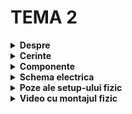 # TEMA 2

<details>
  <summary> <b> Despre </b> </summary>

  ## Descrierea temei:
  - Aceasta tema simuleaza un joc inspirat de TypeRacer, cu un LED RGB ca indicator de stare si doua butoane: Start/Stop si Dificultate.
  - LED-ul RGB indica starea jocului: in repaus este alb, in numaratoarea inversa de la start clipeste timp de 3 secunde
  - In timpul jocului devine verde pentru tastare corecta si rosu pentru greseli
  - Butonul Start/Stop initiaza sau opreste runda
  - Butonul de dificultate schimba viteza cuvintelor intre Easy, Medium si Hard, afisand mesajul corespunzator in terminal.
  - Runda dureaza 30 de secunde, timp in care jucatorul trebuie sa tasteze corect cuvintele afisate.
  - La final, scorul cu numarul de cuvinte scrise corect este afisat in terminal
 
##
</details>



<details>
  <summary><b>Cerinte</b></summary>

  ## 1. Detalii tehnice:
  - LED RGB - Indicator de stare:
    - In starea de repaus, LED-ul va avea culoarea alba.
    - La apasarea butonului de start, LED-ul va clipi timp de 3 secunde, indicand o numaratoare inversa pana la inceperea rundei.
    - In timpul unei runde: LED-ul va fi verde daca textul introdus este corect si va deveni rosu in caz de greseala.

- Butonul Start/Stop:
  - Modul de repaus: Daca jocul este oprit, apasarea butonului initiaza o noua runda dupa o numaratoare inversa de 3 secunde.
  - In timpul unei runde: Daca runda este activa, apasarea butonului o va opri imediat.
 
- Butonul de dificultate:
  - Butonul de dificultate controleaza viteza cu care apar cuvintele si poate fi folosit doar in starea de repaus.
  - La fiecare apasare, dificultatea se schimba ciclind intre: (Easy, Medium, Hard).
  - La schimbarea dificultatii, se trimite un mesaj prin serial: “Easy/Medium/Hard mode on!”.
  
- Generarea cuvintelor:
  - Se va crea un dictionar de cuvinte.
  - In timpul unei runde, cuvintele vor fi afisate in terminal intr-o ordine aleatorie.
  - Daca cuvantul curent a fost scris corect, un cuvant nou va fi afisat imediat. Daca nu, un nou cuvant va aparea dupa intervalul de timp stabilit in functie de dificultate.
  
- Alte observatii:
  - Timpul alocat pentru o runda este de 30 de secunde.
  - La sfarsitul fiecarei runde, se va afisa in terminal cate cuvinte au fost scrise corect.
 
## 2. Flow:
- Jocul este in repaus. LED-ul RGB are culoarea alba.

- Se alege dificultatea jocului folosind butonul de dificultate, iar in terminal va aparea “Easy/Medium/Hard mode on!”.

- Se apasa butonul de start/stop.

- LED-ul clipeste timp de 3 secunde, iar in terminal se va afisa numaratoarea inversa: 3, 2, 1.

- LED-ul devine verde si incep sa apara cuvinte de tastat.

- La tastarea corecta, urmatorul cuvant apare imediat. Daca nu se tasteaza cuvantul in timpul stabilit de dificultate, va aparea un nou cuvant.

- O greseala face LED-ul sa devina rosu. Pentru a corecta cuvantul, se va folosi tasta BackSpace.

- Dupa 30 de secunde, runda se termina, iar in terminal se va afisa scorul: numarul total de cuvinte scrise corect.

- Jocul se poate opri oricand cu butonul de start/stop.

  ##
</details>

<details>
  <summary> <b> Componente </b> </summary>

  ## Lista componentelor folosite:
    
  * Arduino UNO (ATmega328P microcontroller)
  * 1x LED RGB
  * 2x Butoane 
  * 5x Rezistoare (3x 220 ohm, 2x 1000 ohm)
  * Breadbord
  * Fire de legatura
  ##
  
</details>


<details>
  <summary> <b> Schema electrica </b> </summary>
  
   ## Schema electrica a circuitului implementat pe Tinkercad

  ![schema_electrica](https://github.com/user-attachments/assets/0e185056-20b3-499c-b11d-64d9c823ab85)

  ##

</details>


<details>
  <summary> <b> Poze ale setup-ului fizic </b> </summary>
  
  ## Poze cu montajul implementat fizic:
  
  ![IMG_5963](https://github.com/user-attachments/assets/f6a804ff-ddbc-47cf-8fdd-5b348a305e7c)
  ![IMG_5965](https://github.com/user-attachments/assets/79cb56c7-48c1-402f-a189-7bcb1279bf43)
  ![IMG_5966](https://github.com/user-attachments/assets/64740498-a129-4ade-995f-7634ebe51cbb)
  ![IMG_5968](https://github.com/user-attachments/assets/53e536ed-59e5-4f7e-944e-d873c0821f78)
  ![IMG_5972](https://github.com/user-attachments/assets/15b7a250-0a97-407c-b23f-6906e0c6990f)

##
</details>



<details>
  <summary> <b> Video cu montajul fizic </b> </summary>

  ## Link catre videoul ce arata functionalitatea montajului fizic:
  [https://www.youtube.com/watch?v=eAE200TeHGY](https://youtu.be/5zqyRliXPS8)
  ##
</details>
